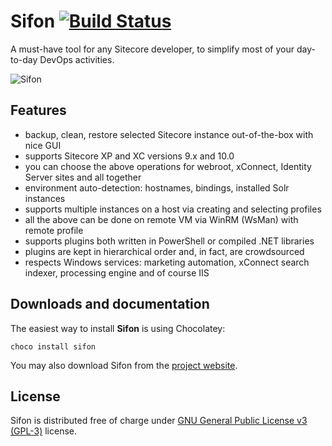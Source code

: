 # Sifon [![Build Status](https://travis-ci.org/MartinMiles/Sifon.svg?branch=master)](https://travis-ci.org/MartinMiles/Sifon)

A must-have tool for any Sitecore developer, to simplify most of your day-to-day DevOps activities.

![Sifon](https://raw.githubusercontent.com/wiki/MartinMiles/Sifon/img/main.png "Sifon main interface") 


## Features

- backup, clean, restore selected Sitecore instance out-of-the-box with nice GUI
- supports Sitecore XP and XC versions 9.x and 10.0
- you can choose the above operations for webroot, xConnect, Identity Server sites and all together
- environment auto-detection: hostnames, bindings, installed Solr instances
- supports multiple instances on a host via creating and selecting profiles
- all the above can be done on remote VM via WinRM (WsMan) with remote profile
- supports plugins both written in PowerShell or compiled .NET libraries
- plugins are kept in hierarchical order and, in fact, are crowdsourced
- respects Windows services: marketing automation, xConnect search indexer, processing engine and of course IIS


## Downloads and documentation

The easiest way to install **Sifon** is using Chocolatey:

`choco install sifon`

You may also download Sifon from the [project website](http://sifon.uk "Sifon's Homepage").


## License

Sifon is distributed free of charge under [GNU General Public License v3 (GPL-3)](https://www.gnu.org/licenses/gpl-3.0.en.html "GNU General Public License v3 (GPL-3)") license.
